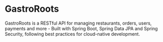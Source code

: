 # GastroRoots
GastroRoots is a RESTful API for managing restaurants, orders, users, payments and more - Built with Spring Boot, Spring Data JPA and Spring Security, following best practices for cloud-native development.
